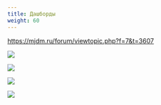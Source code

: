 ```yaml
---
title: Дашборды
weight: 60
---
```


https://mjdm.ru/forum/viewtopic.php?f=7&t=3607

![](../ui-dashboard-preview.png)

![](../ui-dashboard-edit.png)

![](../ui-dashboard-widget-add.png)

![](../ui-dashboard-widget-edit.png)